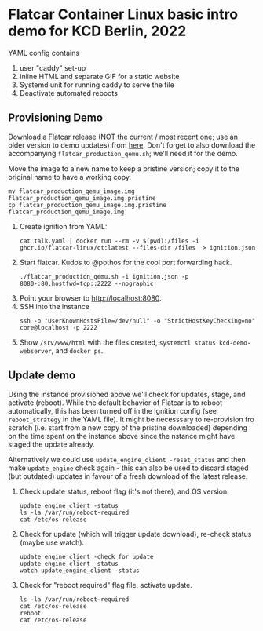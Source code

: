 # Flatcar Container Linux basic intro demo for KCD Berlin, 2022

YAML config contains
1. user "caddy" set-up
2. inline HTML and separate GIF for a static website
3. Systemd unit for running caddy to serve the file
4. Deactivate automated reboots

## Provisioning Demo

Download a Flatcar release (NOT the current / most recent one; use an older version to demo updates) from [here](https://www.flatcar.org/releases/).
Don't forget to also download the accompanying `flatcar_production_qemu.sh`; we'll need it for the demo.

Move the image to a new name to keep a pristine version; copy it to the original name to have a working copy.
```shell
mv flatcar_production_qemu_image.img flatcar_production_qemu_image.img.pristine
cp flatcar_production_qemu_image.img.pristine flatcar_production_qemu_image.img
```

1. Create ignition from YAML:
   ```shell
   cat talk.yaml | docker run --rm -v $(pwd):/files -i ghcr.io/flatcar-linux/ct:latest --files-dir /files  > ignition.json
   ```
2. Start flatcar. Kudos to @pothos for the cool port forwarding hack.
   ```shell
   ./flatcar_production_qemu.sh -i ignition.json -p 8080-:80,hostfwd=tcp::2222 --nographic
   ```
3. Point your browser to [http://localhost:8080](http://localhost:8080).
4. SSH into the instance
   ```shell
   ssh -o "UserKnownHostsFile=/dev/null" -o "StrictHostKeyChecking=no" core@localhost -p 2222
   ```
5. Show `/srv/www/html` with the files created, `systemctl status kcd-demo-webserver`, and `docker ps`.


## Update demo

Using the instance provisioned above we'll check for updates, stage, and activate (reboot).
While the default behavior of Flatcar is to reboot automatically, this has been turned off in the Ignition config (see `reboot_strategy` in the YAML file).
It might be necesssary to re-provision fro scratch (i.e. start from a new copy of the pristine downloaded) depending on the time spent on the instance above since the nstance might have staged the update already.

Alternatively we could use `update_engine_client -reset_status` and then make `update_engine` check again - this can also be used to discard staged (but outdated) updates in favour of a fresh download of the latest release.

1. Check update status, reboot flag (it's not there), and OS version.
   ```shell
   update_engine_client -status
   ls -la /var/run/reboot-required
   cat /etc/os-release
   ```
2. Check for update (which will trigger update download), re-check status (maybe use watch).
   ```shell
   update_engine_client -check_for_update
   update_engine_client -status
   watch update_engine_client -status
   ```
3. Check for "reboot required" flag file, activate update.
   ```shell
   ls -la /var/run/reboot-required
   cat /etc/os-release
   reboot
   cat /etc/os-release
   ```
